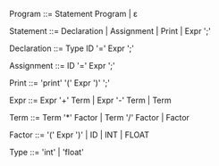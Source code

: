 Program         ::= Statement Program
                  | ε        

Statement       ::= Declaration
                  | Assignment
                  | Print
                  | Expr ';'

Declaration     ::= Type ID '=' Expr ';'

Assignment      ::= ID '=' Expr ';'

Print           ::= 'print' '(' Expr ')' ';'

Expr            ::= Expr '+' Term
                  | Expr '-' Term
                  | Term

Term            ::= Term '*' Factor
                  | Term '/' Factor
                  | Factor

Factor          ::= '(' Expr ')'
                  | ID
                  | INT
                  | FLOAT

Type            ::= 'int'
                  | 'float'
